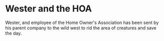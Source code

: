 # Wester and the HOA

Wester, and employee of the Home Owner's Association has been sent by his parent company to the wild west to rid the area of creatures and save the day.
